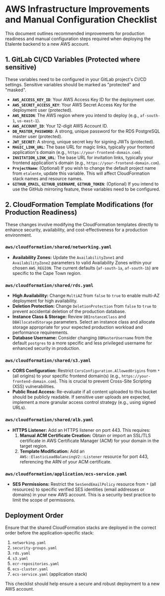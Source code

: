 # AWS Infrastructure Improvements and Manual Configuration Checklist

This document outlines recommended improvements for production readiness and manual configuration steps required when deploying the Etalente backend to a new AWS account.

## 1. GitLab CI/CD Variables (Protected where sensitive)

These variables need to be configured in your GitLab project's CI/CD settings. Sensitive variables should be marked as "protected" and "masked".

*   **`AWS_ACCESS_KEY_ID`**: Your AWS Access Key ID for the deployment user.
*   **`AWS_SECRET_ACCESS_KEY`**: Your AWS Secret Access Key for the deployment user (protected).
*   **`AWS_REGION`**: The AWS region where you intend to deploy (e.g., `af-south-1`, `us-east-1`).
*   **`AWS_ACCOUNT_ID`**: Your 12-digit AWS Account ID.
*   **`DB_MASTER_PASSWORD`**: A strong, unique password for the RDS PostgreSQL master user (protected).
*   **`JWT_SECRET`**: A strong, unique secret key for signing JWTs (protected).
*   **`MAGIC_LINK_URL`**: The base URL for magic links, typically your frontend application's domain (e.g., `https://your-frontend-domain.com`).
*   **`INVITATION_LINK_URL`**: The base URL for invitation links, typically your frontend application's domain (e.g., `https://your-frontend-domain.com`).
*   **`ProjectName`**: (Optional) If you wish to change the default project name from `etalente`, update this variable. This will affect CloudFormation stack names and resource names.
*   **`GITHUB_EMAIL`**, **`GITHUB_USERNAME`**, **`GITHUB_TOKEN`**: (Optional) If you intend to use the GitHub mirroring feature, these variables need to be configured.

## 2. CloudFormation Template Modifications (for Production Readiness)

These changes involve modifying the CloudFormation templates directly to enhance security, availability, and cost-effectiveness for a production environment.

### `aws/cloudformation/shared/networking.yaml`

*   **Availability Zones:** Update the `AvailabilityZone1` and `AvailabilityZone2` parameters to valid Availability Zones within your chosen `AWS_REGION`. The current defaults (`af-south-1a`, `af-south-1b`) are specific to the Cape Town region.

### `aws/cloudformation/shared/rds.yaml`

*   **High Availability:** Change `MultiAZ` from `false` to `true` to enable multi-AZ deployment for high availability.
*   **Deletion Protection:** Change `DeletionProtection` from `false` to `true` to prevent accidental deletion of the production database.
*   **Instance Class & Storage:** Review `DBInstanceClass` and `DBAllocatedStorage` parameters. Select an instance class and allocate storage appropriate for your expected production workload and performance requirements.
*   **Database Username:** Consider changing `DBMasterUsername` from the default `postgres` to a more specific and less privileged username for enhanced security in production.

### `aws/cloudformation/shared/s3.yaml`

*   **CORS Configuration:** Restrict `CorsConfiguration.AllowedOrigins` from `*` (all origins) to your specific frontend domain(s) (e.g., `https://your-frontend-domain.com`). This is crucial to prevent Cross-Site Scripting (XSS) vulnerabilities.
*   **Public Read Access:** Re-evaluate if all content uploaded to this bucket should be publicly readable. If sensitive user uploads are expected, implement a more granular access control strategy (e.g., using signed URLs).

### `aws/cloudformation/shared/alb.yaml`

*   **HTTPS Listener:** Add an HTTPS listener on port 443. This requires:
    1.  **Manual ACM Certificate Creation:** Obtain or import an SSL/TLS certificate in AWS Certificate Manager (ACM) for your domain in the target region.
    2.  **Template Modification:** Add an `AWS::ElasticLoadBalancingV2::Listener` resource for port 443, referencing the ARN of your ACM certificate.

### `aws/cloudformation/application/ecs-service.yaml`

*   **SES Permissions:** Restrict the `SesSendEmailPolicy` resource from `*` (all resources) to specific verified SES identities (email addresses or domains) in your new AWS account. This is a security best practice to limit the scope of permissions.

## Deployment Order

Ensure that the shared CloudFormation stacks are deployed in the correct order before the application-specific stack:

1.  `networking.yaml`
2.  `security-groups.yaml`
3.  `rds.yaml`
4.  `s3.yaml`
5.  `ecr-repositories.yaml`
6.  `ecs-cluster.yaml`
7.  `ecs-service.yaml` (application stack)

This checklist should help ensure a secure and robust deployment to a new AWS account.